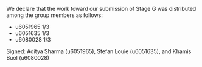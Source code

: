 We declare that the work toward our submission of Stage G was distributed among the group members as follows:

* u6051965 1/3
* u6051635 1/3
* u6080028 1/3

Signed: Aditya Sharma (u6051965), Stefan Louie (u6051635), and Khamis Buol (u6080028)

